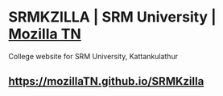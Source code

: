# SRMKZILLA | SRM University | [Mozilla TN](http://github.com/mozillatn) 
College website for SRM University, Kattankulathur
## <https://mozillaTN.github.io/SRMKzilla>